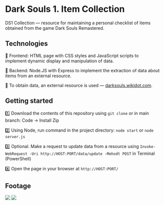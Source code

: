 # Dark Souls 1. Item Collection

DS1 Collection &mdash; resource for maintaining a personal checklist of items obtained from the game Dark Souls Remastered.

## Technologies

:iphone: Frontend: HTML page with CSS styles and JavaScript scripts to implement dynamic display and manipulation of data.

:wrench: Backend: Node.JS with Express to implement the extraction of data about items from an external resource.

:page_with_curl: To obtain data, an external resource is used &mdash; [darksouls.wikidot.com](http://darksouls.wikidot.com/). 

## Getting started

:one: Download the contents of this repository using `git clone` or in main branch: Code -> Install Zip

:two: Using Node, run command in the project directory: 
`node start` or `node server.js`

:three: Optional. Make a request to update data from a resource using `Invoke-WebRequest -Uri http://HOST:PORT/data/update -Mehodt POST` in Terminal (PowerShell)

:four: Open the page in your browser at `http://HOST:PORT/`

## Footage

<img src="https://github.com/kizukkk/ds1_collection/blob/doc/images/01.png">


<img src="https://github.com/kizukkk/ds1_collection/blob/doc/images/02.png">
